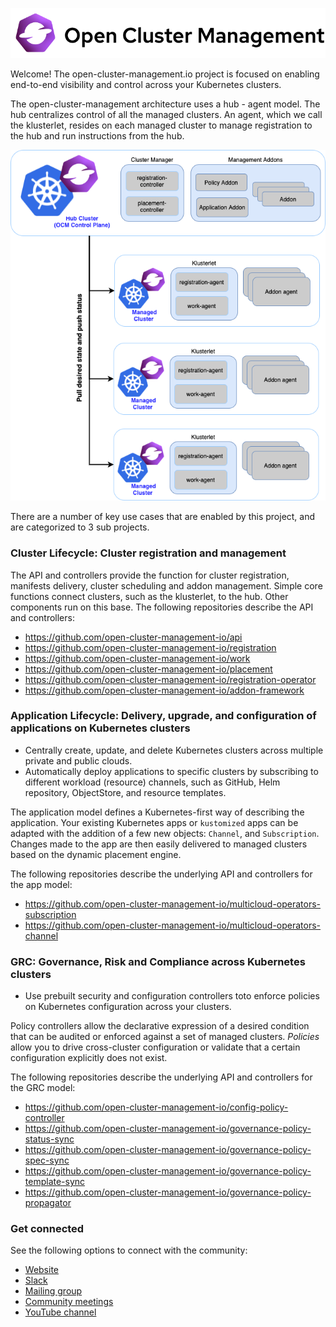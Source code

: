 ![image](assets/ocm-logo.png)

Welcome! The open-cluster-management.io project is focused on enabling end-to-end visibility and control across your Kubernetes clusters.

The open-cluster-management architecture uses a hub - agent model. The hub centralizes control of all the managed clusters. An agent, which we call the klusterlet, resides on each managed cluster to manage registration to the hub and run instructions from the hub.


![image](assets/ocm-arch.png)

There are a number of key use cases that are enabled by this project, and are categorized to 3 sub projects.

### Cluster Lifecycle: Cluster registration and management

The API and controllers provide the function for cluster registration, manifests delivery, cluster scheduling and addon management. Simple core functions connect clusters, such as the klusterlet, to the hub. Other components run on this base. The following repositories describe the API and controllers:

* https://github.com/open-cluster-management-io/api
* https://github.com/open-cluster-management-io/registration
* https://github.com/open-cluster-management-io/work
* https://github.com/open-cluster-management-io/placement
* https://github.com/open-cluster-management-io/registration-operator
* https://github.com/open-cluster-management-io/addon-framework

### Application Lifecycle: Delivery, upgrade, and configuration of applications on Kubernetes clusters

* Centrally create, update, and delete Kubernetes clusters across multiple private and public clouds.
* Automatically deploy applications to specific clusters by subscribing to different workload (resource) channels, such as GitHub, Helm repository, ObjectStore, and resource templates.

The application model defines a Kubernetes-first way of describing the application. Your existing Kubernetes apps or `kustomized` apps can be adapted with the addition of a few new objects: `Channel`, and `Subscription`. Changes made to the app are then easily delivered to managed clusters based on the dynamic placement engine.

The following repositories describe the underlying API and controllers for the app model:

* https://github.com/open-cluster-management-io/multicloud-operators-subscription
* https://github.com/open-cluster-management-io/multicloud-operators-channel

### GRC: Governance, Risk and Compliance across Kubernetes clusters

* Use prebuilt security and configuration controllers toto enforce policies on Kubernetes configuration across your clusters.

Policy controllers allow the declarative expression of a desired condition that can be audited or enforced against a set of managed clusters. _Policies_ allow you to drive cross-cluster configuration or validate that a certain configuration explicitly does not exist.


The following repositories describe the underlying API and controllers for the GRC model:

* https://github.com/open-cluster-management-io/config-policy-controller
* https://github.com/open-cluster-management-io/governance-policy-status-sync
* https://github.com/open-cluster-management-io/governance-policy-spec-sync
* https://github.com/open-cluster-management-io/governance-policy-template-sync
* https://github.com/open-cluster-management-io/governance-policy-propagator

### Get connected

See the following options to connect with the community:

 - [Website](https://open-cluster-management.io)
 - [Slack](https://kubernetes.slack.com/archives/C01GE7YSUUF)
 - [Mailing group](https://groups.google.com/g/open-cluster-management)
 - [Community meetings](https://github.com/open-cluster-management-io/community/projects/1)
 - [YouTube channel](https://www.youtube.com/channel/UC7xxOh2jBM5Jfwt3fsBzOZw)
